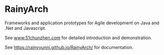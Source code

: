 # RainyArch
Frameworks and application prototypes for Agile development on Java and .Net and Javascript.

See www.51chunzhen.com for detailed introduction and demonstration.

See https://rainyyunni.github.io/RainyArch/ for documentation.
